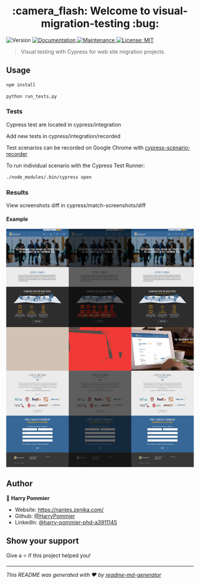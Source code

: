 <h1 align="center">:camera_flash: Welcome to visual-migration-testing :bug:</h1>
<p>
  <img alt="Version" src="https://img.shields.io/badge/version-1.0.0-blue.svg?cacheSeconds=2592000" />
  <a href="https://github.com/kefranabg/readme-md-generator#readme" target="_blank">
    <img alt="Documentation" src="https://img.shields.io/badge/documentation-yes-brightgreen.svg" />
  </a>
  <a href="https://github.com/kefranabg/readme-md-generator/graphs/commit-activity" target="_blank">
    <img alt="Maintenance" src="https://img.shields.io/badge/Maintained%3F-yes-green.svg" />
  </a>
  <a href="#" target="_blank">
    <img alt="License: MIT" src="https://img.shields.io/github/license/HarryPommier/proust-generator" />
  </a>
</p>

> Visual testing with Cypress for web site migration projects.

## Usage

```sh
npm install
```

```sh
python run_tests.py
```

### Tests
Cypress test are located in cypress/integration

Add new tests in cypress/integration/recorded

Test scenarios can be recorded on Google Chrome with [cypress-scenario-recorder](https://chrome.google.com/webstore/detail/cypress-scenario-recorder/fmpgoobcionmfneadjapdabmjfkmfekb)

To run individual scenario with the Cypress Test Runner:
```sh
./node_modules/.bin/cypress open
```

### Results

View screenshots diff in cypress/match-screenshots/diff

#### Example
![](/im/example.png)




## Author

👤 **Harry Pommier**

* Website: https://nantes.zenika.com/
* Github: [@HarryPommier](https://github.com/HarryPommier)
* LinkedIn: [@harry-pommier-phd-a3911145](https://linkedin.com/in/harry-pommier-phd-a3911145)


## Show your support

Give a ⭐️ if this project helped you!

***
_This README was generated with ❤️ by [readme-md-generator](https://github.com/kefranabg/readme-md-generator)_
